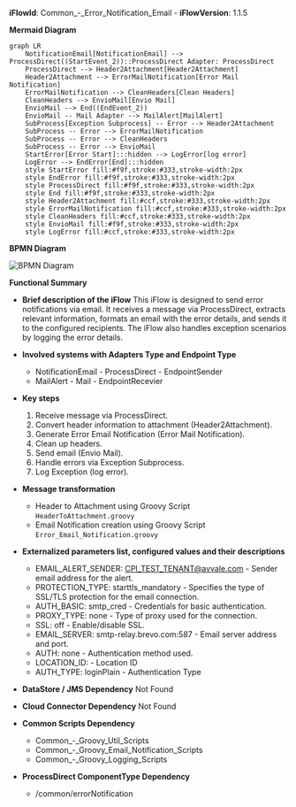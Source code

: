 **iFlowId**: Common_-_Error_Notification_Email - **iFlowVersion**: 1.1.5

**Mermaid Diagram**
```mermaid
graph LR
    NotificationEmail[NotificationEmail] --> ProcessDirect((StartEvent_2))::ProcessDirect Adapter: ProcessDirect
    ProcessDirect --> Header2Attachment[Header2Attachment]
    Header2Attachment --> ErrorMailNotification[Error Mail Notification]
    ErrorMailNotification --> CleanHeaders[Clean Headers]
    CleanHeaders --> EnvioMail[Envio Mail]
    EnvioMail --> End((EndEvent_2))
    EnvioMail -- Mail Adapter --> MailAlert[MailAlert]
    SubProcess[Exception Subprocess] -- Error --> Header2Attachment
    SubProcess -- Error --> ErrorMailNotification
    SubProcess -- Error --> CleanHeaders
    SubProcess -- Error --> EnvioMail
    StartError[Error Start]:::hidden --> LogError[log error]
    LogError --> EndError[End]:::hidden
    style StartError fill:#f9f,stroke:#333,stroke-width:2px
    style EndError fill:#f9f,stroke:#333,stroke-width:2px
    style ProcessDirect fill:#f9f,stroke:#333,stroke-width:2px
    style End fill:#f9f,stroke:#333,stroke-width:2px
    style Header2Attachment fill:#ccf,stroke:#333,stroke-width:2px
    style ErrorMailNotification fill:#ccf,stroke:#333,stroke-width:2px
    style CleanHeaders fill:#ccf,stroke:#333,stroke-width:2px
    style EnvioMail fill:#f9f,stroke:#333,stroke-width:2px
    style LogError fill:#ccf,stroke:#333,stroke-width:2px
```
**BPMN Diagram**

![BPMN Diagram](./Common_-_Error_Notification_Email-1.1.5.png "BPMN Diagram")

**Functional Summary**
-   **Brief description of the iFlow**
    This iFlow is designed to send error notifications via email. It receives a message via ProcessDirect, extracts relevant information, formats an email with the error details, and sends it to the configured recipients. The iFlow also handles exception scenarios by logging the error details.

-   **Involved systems with Adapters Type and Endpoint Type**
    -   NotificationEmail - ProcessDirect - EndpointSender
    -   MailAlert - Mail - EndpointRecevier

-   **Key steps**

    1.  Receive message via ProcessDirect.
    2.  Convert header information to attachment (Header2Attachment).
    3.  Generate Error Email Notification (Error Mail Notification).
    4.  Clean up headers.
    5.  Send email (Envio Mail).
    6.  Handle errors via Exception Subprocess.
    7.  Log Exception (log error).

-   **Message transformation**
    -   Header to Attachment using Groovy Script `HeaderToAttachment.groovy`
    -   Email Notification creation using Groovy Script `Error_Email_Notification.groovy`

-   **Externalized parameters list, configured values and their descriptions**
    -   EMAIL_ALERT_SENDER: CPI_TEST_TENANT@avvale.com - Sender email address for the alert.
    -   PROTECTION_TYPE: starttls_mandatory - Specifies the type of SSL/TLS protection for the email connection.
    -   AUTH_BASIC: smtp_cred - Credentials for basic authentication.
    -   PROXY_TYPE: none - Type of proxy used for the connection.
    -   SSL: off - Enable/disable SSL.
    -   EMAIL_SERVER: smtp-relay.brevo.com:587 - Email server address and port.
    -   AUTH: none - Authentication method used.
    -   LOCATION_ID:  - Location ID
    -   AUTH_TYPE: loginPlain - Authentication Type

-   **DataStore / JMS Dependency**
    Not Found

-   **Cloud Connector Dependency**
    Not Found

-   **Common Scripts Dependency**
    -   Common_-_Groovy_Util_Scripts
    -   Common_-_Groovy_Email_Notification_Scripts
    -   Common_-_Groovy_Logging_Scripts

-   **ProcessDirect ComponentType Dependency**
    -   /common/errorNotification